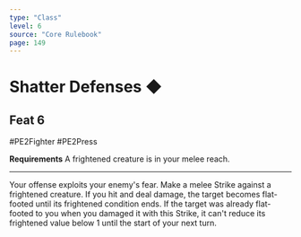 ```yaml
---
type: "Class"
level: 6
source: "Core Rulebook"
page: 149
---
```

# Shatter Defenses ◆
## Feat 6
#PE2Fighter #PE2Press 

**Requirements** A frightened creature is in your melee reach.

---
Your offense exploits your enemy's fear. Make a melee Strike against a frightened creature. If you hit and deal damage, the target becomes flat-footed until its frightened condition ends. If the target was already flat-footed to you when you damaged it with this Strike, it can't reduce its frightened value below 1 until the start of your next turn.